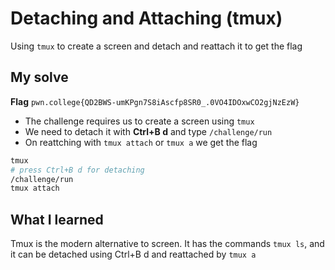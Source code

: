# Detaching and Attaching (tmux)

Using `tmux` to create a screen and detach and reattach it to get the flag

## My solve
**Flag** `pwn.college{QD2BWS-umKPgn7S8iAscfp8SR0_.0VO4IDOxwCO2gjNzEzW}`
- The challenge requires us to create a screen using `tmux`
- We need to detach it with **Ctrl+B d** and type `/challenge/run`
- On reattching with `tmux attach` or `tmux a` we get the flag

```bash
tmux
# press Ctrl+B d for detaching
/challenge/run
tmux attach
```

## What I learned
Tmux is the modern alternative to screen. It has the commands `tmux ls`, and it can be detached using Ctrl+B d and reattached by `tmux a`